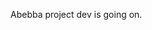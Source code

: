 Abebba project dev is going on.

<!---
vladikTank221/vladikTank221 is a ✨ special ✨ repository because its `README.md` (this file) appears on your GitHub profile.
You can click the Preview link to take a look at your changes.
--->
